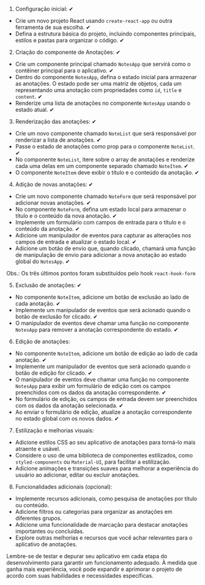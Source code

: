 1. Configuração inicial: ✔

- Crie um novo projeto React usando `create-react-app` ou outra ferramenta de sua escolha. ✔
- Defina a estrutura básica do projeto, incluindo componentes principais, estilos e pastas para organizar o código. ✔

2. Criação do componente de Anotações: ✔

- Crie um componente principal chamado `NotesApp` que servirá como o contêiner principal para o aplicativo. ✔
- Dentro do componente `NotesApp`, defina o estado inicial para armazenar as anotações. O estado pode ser uma matriz de objetos, cada um representando uma anotação com propriedades como `id`, `title` e `content`. ✔
- Renderize uma lista de anotações no componente `NotesApp` usando o estado atual. ✔

3. Renderização das anotações: ✔

- Crie um novo componente chamado `NoteList` que será responsável por renderizar a lista de anotações. ✔
- Passe o estado de anotações como prop para o componente `NoteList`. ✔
- No componente `NoteList`, itere sobre o array de anotações e renderize cada uma delas em um componente separado chamado `NoteItem`. ✔
- O componente `NoteItem` deve exibir o título e o conteúdo da anotação. ✔

4. Adição de novas anotações: ✔

- Crie um novo componente chamado `NoteForm` que será responsável por adicionar novas anotações. ✔
- No componente `NoteForm`, defina um estado local para armazenar o título e o conteúdo da nova anotação. ✔
- Implemente um formulário com campos de entrada para o título e o conteúdo da anotação. ✔
- Adicione um manipulador de eventos para capturar as alterações nos campos de entrada e atualizar o estado local. ✔
- Adicione um botão de envio que, quando clicado, chamará uma função de manipulação de envio para adicionar a nova anotação ao estado global do `NotesApp`. ✔

Obs.: Os três últimos pontos foram substituídos pelo hook `react-hook-form`

5. Exclusão de anotações: ✔

- No componente `NoteItem`, adicione um botão de exclusão ao lado de cada anotação. ✔
- Implemente um manipulador de eventos que será acionado quando o botão de exclusão for clicado. ✔
- O manipulador de eventos deve chamar uma função no componente `NotesApp` para remover a anotação correspondente do estado. ✔

6. Edição de anotações:

- No componente `NoteItem`, adicione um botão de edição ao lado de cada anotação. ✔
- Implemente um manipulador de eventos que será acionado quando o botão de edição for clicado. ✔
- O manipulador de eventos deve chamar uma função no componente `NotesApp` para exibir um formulário de edição com os campos preenchidos com os dados da anotação correspondente. ✔
- No formulário de edição, os campos de entrada devem ser preenchidos com os dados da anotação selecionada. ✔
- Ao enviar o formulário de edição, atualize a anotação correspondente no estado global com os novos dados. ✔

7. Estilização e melhorias visuais:

- Adicione estilos CSS ao seu aplicativo de anotações para torná-lo mais atraente e usável.
- Considere o uso de uma biblioteca de componentes estilizados, como `styled-components` ou `Material-UI`, para facilitar a estilização.
- Adicione animações e transições suaves para melhorar a experiência do usuário ao adicionar, editar ou excluir anotações.

8. Funcionalidades adicionais (opcional):

- Implemente recursos adicionais, como pesquisa de anotações por título ou conteúdo.
- Adicione filtros ou categorias para organizar as anotações em diferentes grupos.
- Adicione uma funcionalidade de marcação para destacar anotações importantes ou concluídas.
- Explore outras melhorias e recursos que você achar relevantes para o aplicativo de anotações.

Lembre-se de testar e depurar seu aplicativo em cada etapa do desenvolvimento para garantir um funcionamento adequado. À medida que ganha mais experiência, você pode expandir e aprimorar o projeto de acordo com suas habilidades e necessidades específicas.